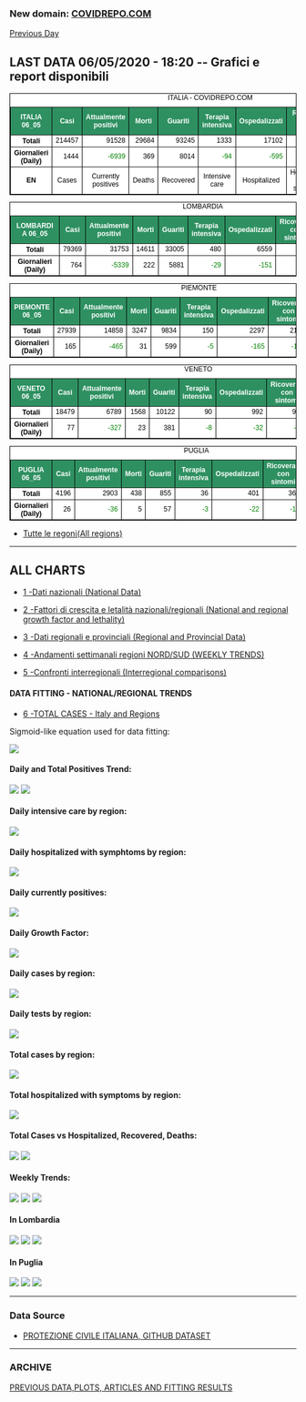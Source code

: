 <!-- start -->
### New domain: <a href="http://www.covidrepo.com/">COVIDREPO.COM</a>
[Previous Day](/index_05_05.md)
## LAST DATA 06/05/2020 - 18:20 -- Grafici e report disponibili

<table style=" color:black; font-size:12; font-family:arial; text-align:center; " cellpadding="2.5" cellspacing="0" border="1" bordercolor="black" bgcolor="#FFFFFF">
<caption>ITALIA - COVIDREPO.COM</caption>
<tr style="color:#FFFFFF;background:#2E9061">
<th>ITALIA 06_05</th>
<th>Casi</th>
<th>Attualmente positivi</th>
<th>Morti</th>
<th>Guariti</th>
<th>Terapia intensiva</th>
<th>Ospedalizzati</th>
<th>Ricoverati con sintomi</th>
<th>Isolamento domiciliare</th>
<th>Tamponi</th>
</tr>
<tr>
<th>Totali</th>
<td align="right"> 214457</td>
<td align="right"> 91528</td>
<td align="right"> 29684</td>
<td align="right"> 93245</td>
<td align="right"> 1333</td>
<td align="right"> 17102</td>
<td align="right"> 15769</td>
<td align="right"> 74426</td>
<td align="right"> 2310929</td>
</tr>
<tr>
<th>Giornalieri (Daily)</th>
<td align="right"> 1444</td>
<td align="right" style=" color:green; "> -6939</td>
<td align="right"> 369</td>
<td align="right"> 8014</td>
<td align="right" style=" color:green; "> -94</td>
<td align="right" style=" color:green; "> -595</td>
<td align="right" style=" color:green; "> -501</td>
<td align="right" style=" color:green; "> -6344</td>
<td align="right"> 64263</td>
</tr>
<tr>
<th>EN</th>
<td>Cases</td>
<td>Currently positives</td>
<td>Deaths</td>
<td>Recovered</td>
<td>Intensive care</td>
<td>Hospitalized</td>
<td>Hospitalized with symptoms</td>
<td>Home isolation</td>
<td>Tests</td>
</tr>
</table>

<table style=" color:black; font-size:12; font-family:arial; text-align:center; " cellpadding="2.5" cellspacing="0" border="1" bordercolor="black" bgcolor="#FFFFFF">
<caption>LOMBARDIA</caption>
<tr style="color:#FFFFFF;background:#2E9061">
<th>LOMBARDIA 06_05</th>
<th>Casi</th>
<th>Attualmente positivi</th>
<th>Morti</th>
<th>Guariti</th>
<th>Terapia intensiva</th>
<th>Ospedalizzati</th>
<th>Ricoverati con sintomi</th>
<th>Isolamento domiciliare</th>
<th>Tamponi</th>
</tr>
<tr>
<th>Totali</th>
<td align="right"> 79369</td>
<td align="right"> 31753</td>
<td align="right"> 14611</td>
<td align="right"> 33005</td>
<td align="right"> 480</td>
<td align="right"> 6559</td>
<td align="right"> 6079</td>
<td align="right"> 25194</td>
<td align="right"> 439806</td>
</tr>
<tr>
<th>Giornalieri (Daily)</th>
<td align="right"> 764</td>
<td align="right" style=" color:green; "> -5339</td>
<td align="right"> 222</td>
<td align="right"> 5881</td>
<td align="right" style=" color:green; "> -29</td>
<td align="right" style=" color:green; "> -151</td>
<td align="right" style=" color:green; "> -122</td>
<td align="right" style=" color:green; "> -5188</td>
<td align="right"> 14516</td>
</tr>
</table>

<table style=" color:black; font-size:12; font-family:arial; text-align:center; " cellpadding="2.5" cellspacing="0" border="1" bordercolor="black" bgcolor="#FFFFFF">
<caption>PIEMONTE</caption>
<tr style="color:#FFFFFF;background:#2E9061">
<th>PIEMONTE 06_05</th>
<th>Casi</th>
<th>Attualmente positivi</th>
<th>Morti</th>
<th>Guariti</th>
<th>Terapia intensiva</th>
<th>Ospedalizzati</th>
<th>Ricoverati con sintomi</th>
<th>Isolamento domiciliare</th>
<th>Tamponi</th>
</tr>
<tr>
<th>Totali</th>
<td align="right"> 27939</td>
<td align="right"> 14858</td>
<td align="right"> 3247</td>
<td align="right"> 9834</td>
<td align="right"> 150</td>
<td align="right"> 2297</td>
<td align="right"> 2147</td>
<td align="right"> 12561</td>
<td align="right"> 188057</td>
</tr>
<tr>
<th>Giornalieri (Daily)</th>
<td align="right"> 165</td>
<td align="right" style=" color:green; "> -465</td>
<td align="right"> 31</td>
<td align="right"> 599</td>
<td align="right" style=" color:green; "> -5</td>
<td align="right" style=" color:green; "> -165</td>
<td align="right" style=" color:green; "> -160</td>
<td align="right" style=" color:green; "> -300</td>
<td align="right"> 6741</td>
</tr>
</table>

<table style=" color:black; font-size:12; font-family:arial; text-align:center; " cellpadding="2.5" cellspacing="0" border="1" bordercolor="black" bgcolor="#FFFFFF">
<caption>VENETO</caption>
<tr style="color:#FFFFFF;background:#2E9061">
<th>VENETO 06_05</th>
<th>Casi</th>
<th>Attualmente positivi</th>
<th>Morti</th>
<th>Guariti</th>
<th>Terapia intensiva</th>
<th>Ospedalizzati</th>
<th>Ricoverati con sintomi</th>
<th>Isolamento domiciliare</th>
<th>Tamponi</th>
</tr>
<tr>
<th>Totali</th>
<td align="right"> 18479</td>
<td align="right"> 6789</td>
<td align="right"> 1568</td>
<td align="right"> 10122</td>
<td align="right"> 90</td>
<td align="right"> 992</td>
<td align="right"> 902</td>
<td align="right"> 5797</td>
<td align="right"> 399806</td>
</tr>
<tr>
<th>Giornalieri (Daily)</th>
<td align="right"> 77</td>
<td align="right" style=" color:green; "> -327</td>
<td align="right"> 23</td>
<td align="right"> 381</td>
<td align="right" style=" color:green; "> -8</td>
<td align="right" style=" color:green; "> -32</td>
<td align="right" style=" color:green; "> -24</td>
<td align="right" style=" color:green; "> -295</td>
<td align="right"> 8854</td>
</tr>
</table>

<table style=" color:black; font-size:12; font-family:arial; text-align:center; " cellpadding="2.5" cellspacing="0" border="1" bordercolor="black" bgcolor="#FFFFFF">
<caption>PUGLIA</caption>
<tr style="color:#FFFFFF;background:#2E9061">
<th>PUGLIA 06_05</th>
<th>Casi</th>
<th>Attualmente positivi</th>
<th>Morti</th>
<th>Guariti</th>
<th>Terapia intensiva</th>
<th>Ospedalizzati</th>
<th>Ricoverati con sintomi</th>
<th>Isolamento domiciliare</th>
<th>Tamponi</th>
</tr>
<tr>
<th>Totali</th>
<td align="right"> 4196</td>
<td align="right"> 2903</td>
<td align="right"> 438</td>
<td align="right"> 855</td>
<td align="right"> 36</td>
<td align="right"> 401</td>
<td align="right"> 365</td>
<td align="right"> 2502</td>
<td align="right"> 70944</td>
</tr>
<tr>
<th>Giornalieri (Daily)</th>
<td align="right"> 26</td>
<td align="right" style=" color:green; "> -36</td>
<td align="right"> 5</td>
<td align="right"> 57</td>
<td align="right" style=" color:green; "> -3</td>
<td align="right" style=" color:green; "> -22</td>
<td align="right" style=" color:green; "> -19</td>
<td align="right" style=" color:green; "> -14</td>
<td align="right"> 1816</td>
</tr>
</table>


- [Tutte le regoni(All regions)](/Tables/regionsTable_06_05.md)

---

## ALL CHARTS

- [1 -Dati nazionali (National Data)](/RUN_06_05/RUN0/RUN.html)

- [2 -Fattori di crescita e letalità nazionali/regionali (National and regional growth factor and lethality)](/RUN_06_05/RUN6/RUN.html)

- [3 -Dati regionali e provinciali (Regional and Provincial Data)](/RUN_06_05/RUN2/RUN.html)

- [4 -Andamenti settimanali regioni NORD/SUD (WEEKLY TRENDS)](/RUN_06_05/RUN5/RUN.html)

- [5 -Confronti interregionali (Interregional comparisons)](/RUN_06_05/RUN4/RUN.html)

#### DATA FITTING - NATIONAL/REGIONAL TRENDS

- [6 -TOTAL CASES - Italy and Regions](/RUN_06_05/RUN1/RUN.html)

Sigmoid-like equation used for data fitting:

<img src="http://latex.codecogs.com/svg.latex?Sig = \frac{a}{e^{b(x+c)} + a1e^{b1(x+c1)} - d}" border="0"/>

#### Daily and Total Positives Trend:
<img src="https://marcelchiarello.github.io/showdata/RUN_06_05/RUN1/RUN_DATA_FIT_TOTAL_CASES_ITALY_REGIONS_01.png">
<img src="https://marcelchiarello.github.io/showdata/RUN_06_05/RUN1/RUN_DATA_FIT_TOTAL_CASES_ITALY_REGIONS_02.png">

#### Daily intensive care by region:
<img src="https://marcelchiarello.github.io/showdata/RUN_06_05/RUN4/RUN_INTEREGION_13.png">

#### Daily hospitalized with symphtoms by region:
<img src="https://marcelchiarello.github.io/showdata/RUN_06_05/RUN4/RUN_INTEREGION_14.png">

#### Daily currently positives:
<img src="https://marcelchiarello.github.io/showdata/RUN_06_05/RUN4/RUN_INTEREGION_15.png">

#### Daily Growth Factor:
<img src="https://marcelchiarello.github.io/showdata/RUN_06_05/RUN6/RUN_FACTORS_01.png">

#### Daily cases by region:
<img src="https://marcelchiarello.github.io/showdata/RUN_06_05/RUN4/RUN_INTEREGION_11.png">

#### Daily tests by region:
<img src="https://marcelchiarello.github.io/showdata/RUN_06_05/RUN4/RUN_INTEREGION_12.png">

#### Total cases by region:
<img src="https://marcelchiarello.github.io/showdata/RUN_06_05/RUN4/RUN_INTEREGION_01.png">

#### Total hospitalized with symptoms by region:
<img src="https://marcelchiarello.github.io/showdata/RUN_06_05/RUN4/RUN_INTEREGION_05.png">

#### Total Cases vs Hospitalized, Recovered, Deaths:
<img src="https://marcelchiarello.github.io/showdata/RUN_06_05/RUN0/RUN_DATA_ITALIA_01.png">


<img src="https://marcelchiarello.github.io/showdata/RUN_06_05/RUN0/RUN_DATA_ITALIA_04.png">

#### Weekly Trends:
<img src="https://marcelchiarello.github.io/showdata/RUN_06_05/RUN5/RUN_NEWTRENDS_01.png">
<img src="https://marcelchiarello.github.io/showdata/RUN_06_05/RUN5/RUN_NEWTRENDS_02.png">
<img src="https://marcelchiarello.github.io/showdata/RUN_06_05/RUN5/RUN_NEWTRENDS_03.png">


#### In Lombardia
<img src="https://marcelchiarello.github.io/showdata/RUN_06_05/RUN2/RUN_DATA_PROVINCE_08.png">
<img src="https://marcelchiarello.github.io/showdata/RUN_06_05/RUN1/RUN_DATA_FIT_TOTAL_CASES_ITALY_REGIONS_05.png">
<img src="https://marcelchiarello.github.io/showdata/RUN_06_05/RUN1/RUN_DATA_FIT_TOTAL_CASES_ITALY_REGIONS_06.png">

#### In Puglia
<img src="https://marcelchiarello.github.io/showdata/RUN_06_05/RUN2/RUN_DATA_PROVINCE_01.png">
<img src="https://marcelchiarello.github.io/showdata/RUN_06_05/RUN1/RUN_DATA_FIT_TOTAL_CASES_ITALY_REGIONS_03.png">
<img src="https://marcelchiarello.github.io/showdata/RUN_06_05/RUN1/RUN_DATA_FIT_TOTAL_CASES_ITALY_REGIONS_04.png">

---

### Data Source

- [PROTEZIONE CIVILE ITALIANA, GITHUB DATASET](https://github.com/pcm-dpc/COVID-19)

---

### ARCHIVE
[PREVIOUS DATA,PLOTS, ARTICLES AND FITTING RESULTS](/archive.md)
